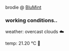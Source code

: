 brodie @ [BluMint](https://www.linkedin.com/company/blumint-io/)

<!--weather_start-->
### working conditions..

weather: overcast clouds ☁️

temp: 21.20 °C 🥶

<!--weather_end-->
